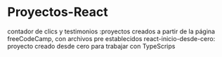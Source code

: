 # Proyectos-React
contador de clics y testimonios :proyectos creados a partir de la página freeCodeCamp, con archivos pre establecidos
react-inicio-desde-cero: proyecto creado desde cero para trabajar con TypeScrips
